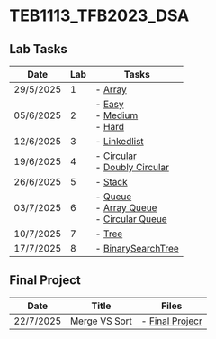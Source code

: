 ﻿# TEB1113_TFB2023_DSA

## Lab Tasks

| Date       | Lab | Tasks                         |
|------------|-----|-------------------------------|
| 29/5/2025  | 1   | - [Array](./L1/24003426_harith_L1.cpp)      |
| 05/6/2025  | 2   | - [Easy](./L2/24003426_harith_L2_Easy.cpp) <br> - [Medium](./L2/24003426_harith_L2_Medium.cpp) <br> - [Hard](./L2/24003426_harith_L2_Hard.cpp) |
| 12/6/2025  | 3   | - [Linkedlist](./L3/24003426_harith_L3.cpp)  |
| 19/6/2025  | 4   | - [Circular](./L4/24003426_harith_L4_Circular.cpp) <br> - [Doubly Circular](./L4/24003426_harith_L4_DoublyCircular.cpp)  |
| 26/6/2025  | 5   | - [Stack](./L5/24003426_harith_L5_Stack.cpp)  |
| 03/7/2025  | 6   | - [Queue](./L6/24003426_harith_L6_Queue.cpp) <br> - [Array Queue](./L6/24003426_harith_L6_QueueArray.cpp) <br> - [Circular Queue](./L6/24003426_harith_L6_CircularQueue.cpp) |
| 10/7/2025  | 7   | - [Tree](./L7/24003426_harith_L7_Tree.cpp)      |
| 17/7/2025  | 8   | - [BinarySearchTree](./L8/24003426_harith_L7_BinarySearchTree.cpp)      |

## Final Project

| Date       |      Title      | Files                        |
|------------|-----------------|------------------------------|
| 22/7/2025  | Merge VS Sort   | - [Final Projecr](./L1)      |


